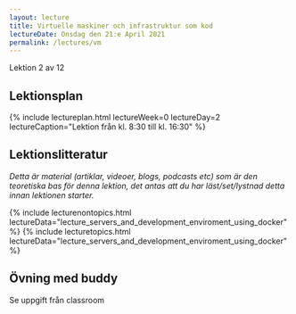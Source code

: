 ```yaml
---
layout: lecture
title: Virtuelle maskiner och infrastruktur som kod
lectureDate: Onsdag den 21:e April 2021
permalink: /lectures/vm
---
```


Lektion 2 av 12

## Lektionsplan

{% include lectureplan.html lectureWeek=0 lectureDay=2 lectureCaption="Lektion från kl. 8:30 till kl. 16:30" %}

## Lektionslitteratur
*Detta är material (artiklar, videoer, blogs, podcasts etc) som är den teoretiska bas för denna lektion, det antas att du har läst/set/lystnad detta innan lektionen starter.*

{% include lecturenontopics.html lectureData="lecture_servers_and_development_enviroment_using_docker" %}
{% include lecturetopics.html lectureData="lecture_servers_and_development_enviroment_using_docker" %}

## Övning med buddy

Se uppgift från classroom
